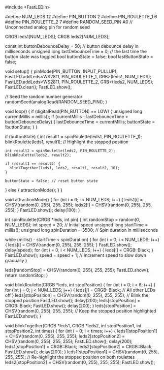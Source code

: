 #include <FastLED.h>

#define NUM_LEDS 12
#define PIN_BUTTON 2
#define PIN_ROULETTE_1 6
#define PIN_ROULETTE_2 7
#define RANDOM_SEED_PIN A0 // Unconnected analog pin for random seed

CRGB leds1[NUM_LEDS];
CRGB leds2[NUM_LEDS];

const int buttonDebounceDelay = 50; // button debounce delay in milliseconds
unsigned long lastDebounceTime = 0; // the last time the button state was toggled
bool buttonState = false;
bool lastButtonState = false;

void setup() {
  pinMode(PIN_BUTTON, INPUT_PULLUP);
  FastLED.addLeds<WS2811, PIN_ROULETTE_1, GRB>(leds1, NUM_LEDS);
  FastLED.addLeds<WS2811, PIN_ROULETTE_2, GRB>(leds2, NUM_LEDS);
  FastLED.clear();
  FastLED.show();
  
  // Seed the random number generator
  randomSeed(analogRead(RANDOM_SEED_PIN));
}

void loop() {
  if (digitalRead(PIN_BUTTON) == LOW) {
    unsigned long currentMillis = millis();
    if (currentMillis - lastDebounceTime > buttonDebounceDelay) {
      lastDebounceTime = currentMillis;
      buttonState = !buttonState;
    }
  }

  if (buttonState) {
    int result1 = spinRoulette(leds1, PIN_ROULETTE_1);
    blinkRoulette(leds1, result1); // Highlight the stopped position

    int result2 = spinRoulette(leds2, PIN_ROULETTE_2);
    blinkRoulette(leds2, result2);

    if (result1 == result2) {
      blinkTogether(leds1, leds2, result1, result2, 10);
    }
    
    buttonState = false; // reset button state
  } else {
    attractionMode();
  }
}

void attractionMode() {
  for (int i = 0; i < NUM_LEDS; i++) {
    leds1[i] = CHSV(random(0, 255), 255, 255);
    leds2[i] = CHSV(random(0, 255), 255, 255);
  }
  FastLED.show();
  delay(100);
}

int spinRoulette(CRGB *leds, int pin) {
  int randomStop = random(0, NUM_LEDS);
  int speed = 20; // Initial speed
  unsigned long startTime = millis();
  unsigned long spinDuration = 3500; // Spin duration in milliseconds

  while (millis() - startTime < spinDuration) {
    for (int i = 0; i < NUM_LEDS; i++) {
      leds[i] = CHSV(random(0, 255), 255, 255);
    }
    FastLED.show();
    delay(speed);
    for (int i = 0; i < NUM_LEDS; i++) {
      leds[i] = CRGB::Black;
    }
    FastLED.show();
    speed = speed + 1; // Increment speed to slow down gradually
  }

  leds[randomStop] = CHSV(random(0, 255), 255, 255);
  FastLED.show();
  return randomStop;
}

void blinkRoulette(CRGB *leds, int stopPosition) {
  for (int i = 0; i < 6; i++) {
    for (int j = 0; j < NUM_LEDS; j++) {
      leds[j] = CRGB::Black; // All other LEDs off
    }
    leds[stopPosition] = CHSV(random(0, 255), 255, 255); // Blink the stopped position
    FastLED.show();
    delay(200);
    leds[stopPosition] = CRGB::Black;
    FastLED.show();
    delay(200);
  }
  leds[stopPosition] = CHSV(random(0, 255), 255, 255); // Keep the stopped position highlighted
  FastLED.show();
}

void blinkTogether(CRGB *leds1, CRGB *leds2, int stopPosition1, int stopPosition2, int times) {
  for (int i = 0; i < times; i++) {
    leds1[stopPosition1] = CHSV(random(0, 255), 255, 255);
    leds2[stopPosition2] = CHSV(random(0, 255), 255, 255);
    FastLED.show();
    delay(200);
    leds1[stopPosition1] = CRGB::Black;
    leds2[stopPosition2] = CRGB::Black;
    FastLED.show();
    delay(200);
  }
  leds1[stopPosition1] = CHSV(random(0, 255), 255, 255); // Re-highlight the stopped position on both roulettes
  leds2[stopPosition2] = CHSV(random(0, 255), 255, 255);
  FastLED.show();
